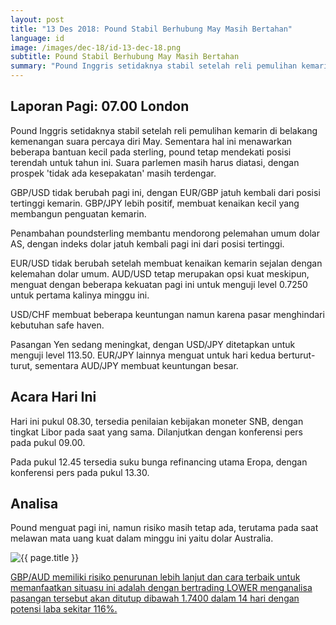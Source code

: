 ```yaml
---
layout: post
title: "13 Des 2018: Pound Stabil Berhubung May Masih Bertahan"
language: id
image: /images/dec-18/id-13-dec-18.png
subtitle: Pound Stabil Berhubung May Masih Bertahan
summary: "Pound Inggris setidaknya stabil setelah reli pemulihan kemarin di belakang kemenangan suara percaya diri May. Sementara hal ini menawarkan beberapa bantuan kecil pada sterling, pound tetap mendekati posisi terendah untuk tahun ini"
---
```

## Laporan Pagi: 07.00 London

Pound Inggris setidaknya stabil setelah reli pemulihan kemarin di belakang kemenangan suara percaya diri May. Sementara hal ini menawarkan beberapa bantuan kecil pada sterling, pound tetap mendekati posisi terendah untuk tahun ini. Suara parlemen masih harus diatasi, dengan prospek 'tidak ada kesepakatan' masih terdengar.

GBP/USD tidak berubah pagi ini, dengan EUR/GBP jatuh kembali dari posisi tertinggi kemarin. GBP/JPY lebih positif, membuat kenaikan kecil yang membangun penguatan kemarin.

Penambahan poundsterling membantu mendorong pelemahan umum dolar AS, dengan indeks dolar jatuh kembali pagi ini dari posisi tertinggi.

EUR/USD tidak berubah setelah membuat kenaikan kemarin sejalan dengan kelemahan dolar umum. AUD/USD tetap merupakan opsi kuat meskipun, menguat dengan beberapa kekuatan pagi ini untuk menguji level 0.7250 untuk pertama kalinya minggu ini.

USD/CHF membuat beberapa keuntungan namun karena pasar menghindari kebutuhan safe haven.

Pasangan Yen sedang meningkat, dengan USD/JPY ditetapkan untuk menguji level 113.50. EUR/JPY lainnya menguat untuk hari kedua berturut-turut, sementara AUD/JPY membuat keuntungan besar.

## Acara Hari Ini

Hari ini pukul 08.30, tersedia penilaian kebijakan moneter SNB, dengan tingkat Libor pada saat yang sama. Dilanjutkan dengan konferensi pers pada pukul 09.00.

Pada pukul 12.45 tersedia suku bunga refinancing utama Eropa, dengan konferensi pers pada pukul 13.30.

## Analisa

Pound menguat pagi ini, namun risiko masih tetap ada, terutama pada saat melawan mata uang kuat dalam minggu ini yaitu dolar Australia.

<img src="{{ site.url }}/images/dec-18/id-13-dec-18.png" alt="{{ page.title }}" title="{{ page.title }}">

<a href="%LINK%%?currency=USD&market=forex&underlying=frxGBPAUD&formname=higherlower&duration_amount=14&duration_units=d&amount=10&amount_type=stake&expiry_type=duration&barrier=1.7400" target="_blank" rel="noopener noreferrer nofollow">GBP/AUD memiliki risiko penurunan lebih lanjut dan cara terbaik untuk memanfaatkan situasu ini adalah dengan bertrading LOWER menganalisa pasangan tersebut akan ditutup dibawah 1.7400 dalam 14 hari dengan potensi laba sekitar 116%.</a>
